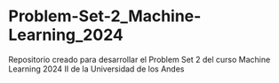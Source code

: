 # Problem-Set-2_Machine-Learning_2024
Repositorio creado para desarrollar el Problem Set 2 del curso Machine Learning 2024 II de la Universidad de los Andes
